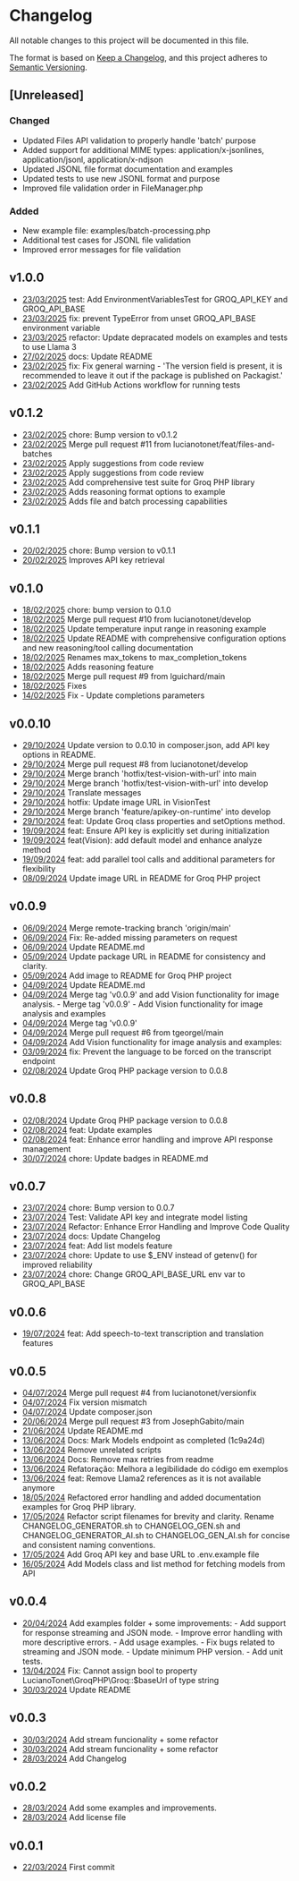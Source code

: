 # Changelog

All notable changes to this project will be documented in this file.

The format is based on [Keep a Changelog](https://keepachangelog.com/en/1.0.0/),
and this project adheres to [Semantic Versioning](https://semver.org/spec/v2.0.0.html).

## [Unreleased]

### Changed
- Updated Files API validation to properly handle 'batch' purpose
- Added support for additional MIME types: application/x-jsonlines, application/jsonl, application/x-ndjson
- Updated JSONL file format documentation and examples
- Updated tests to use new JSONL format and purpose
- Improved file validation order in FileManager.php

### Added
- New example file: examples/batch-processing.php
- Additional test cases for JSONL file validation
- Improved error messages for file validation

## v1.0.0
* [23/03/2025](https://github.com/lucianotonet/groq-php/commits/77391f0c32a9a7602906a2dc1dc31d1313afc858) test: Add EnvironmentVariablesTest for GROQ_API_KEY and GROQ_API_BASE
* [23/03/2025](https://github.com/lucianotonet/groq-php/commits/2ac16eb1b048f11f97642dbea4b0cc900b51715f) fix: prevent TypeError from unset GROQ_API_BASE environment variable
* [23/03/2025](https://github.com/lucianotonet/groq-php/commits/b1d9dd28ff29d5a3feaf6ca6e4238ceac578271d) refactor: Update depracated models on examples and tests to use Llama 3
* [27/02/2025](https://github.com/lucianotonet/groq-php/commits/7335963893c722150a80b25f0a9de5dfffd586a2) docs: Update README
* [23/02/2025](https://github.com/lucianotonet/groq-php/commits/a4b1cdaa984feb9f2c985541f46a51dd06a3af6e) fix: Fix general warning - 'The version field is present, it is recommended to leave it out if the package is published on Packagist.'
* [23/02/2025](https://github.com/lucianotonet/groq-php/commits/26d11f41ae7084d9df155d80c9ab752afa2e9369) Add GitHub Actions workflow for running tests

## v0.1.2
* [23/02/2025](https://github.com/lucianotonet/groq-php/commits/511bbb0b763085cec0c5b129e9a512cd642f449d) chore: Bump version to v0.1.2
* [23/02/2025](https://github.com/lucianotonet/groq-php/commits/4b29c9c4446c13ff082678ea24415644c171800b) Merge pull request #11 from lucianotonet/feat/files-and-batches
* [23/02/2025](https://github.com/lucianotonet/groq-php/commits/3b3cf6492c09aacb03f906665309b8ab2570e943) Apply suggestions from code review
* [23/02/2025](https://github.com/lucianotonet/groq-php/commits/44d0211f257b990cad15e19d9c6fff20608519e6) Apply suggestions from code review
* [23/02/2025](https://github.com/lucianotonet/groq-php/commits/7fafc8187286c7f8c23ae81a1aea5ca1aba6e363) Add comprehensive test suite for Groq PHP library
* [23/02/2025](https://github.com/lucianotonet/groq-php/commits/3244576e28f1811bca6ca2fb046fa5f95936fe01) Adds reasoning format options to example
* [23/02/2025](https://github.com/lucianotonet/groq-php/commits/21166c741ffe8d649f64048bbfe3d56e08b155df) Adds file and batch processing capabilities

## v0.1.1
* [20/02/2025](https://github.com/lucianotonet/groq-php/commits/048cb936e0eeabc6c350dac03fb02e9a96ff291a) chore: Bump version to v0.1.1
* [20/02/2025](https://github.com/lucianotonet/groq-php/commits/fa075afb5fdab7b57f81170f6dfb25b7247453cf) Improves API key retrieval

## v0.1.0
* [18/02/2025](https://github.com/lucianotonet/groq-php/commits/380e3722ba741dbef5647aaac718dac7c399327b) chore: bump version to 0.1.0
* [18/02/2025](https://github.com/lucianotonet/groq-php/commits/1ac4a35f87ce2882f7ab4daa18172634c81a13f4) Merge pull request #10 from lucianotonet/develop
* [18/02/2025](https://github.com/lucianotonet/groq-php/commits/fcebfec4f6034f12db02abd32debdaca3c52972b) Update temperature input range in reasoning example
* [18/02/2025](https://github.com/lucianotonet/groq-php/commits/f733627e6f32279ceecf3b72ad243ea0e4d99d0c) Update README with comprehensive configuration options and new reasoning/tool calling documentation
* [18/02/2025](https://github.com/lucianotonet/groq-php/commits/93e46d82c8883ef508899ab264d99dc978b818f3) Renames max_tokens to max_completion_tokens
* [18/02/2025](https://github.com/lucianotonet/groq-php/commits/bb700c1acb87d560ea71ea0316c006ca57b44e93) Adds reasoning feature
* [18/02/2025](https://github.com/lucianotonet/groq-php/commits/c999f8f734f3db5b680cf225abd970bdc6228207) Merge pull request #9 from lguichard/main
* [18/02/2025](https://github.com/lucianotonet/groq-php/commits/e944b6551c245bbb18ad7883fee228c68649ba34) Fixes
* [14/02/2025](https://github.com/lucianotonet/groq-php/commits/f2330a23c6ce5cc01530c6fb3e4950ab061698f3) Fix - Update completions parameters

## v0.0.10
* [29/10/2024](https://github.com/lucianotonet/groq-php/commits/c36c5a471d4caf0cec642887371203c6339d9738) Update version to 0.0.10 in composer.json, add API key options in README.
* [29/10/2024](https://github.com/lucianotonet/groq-php/commits/87fae1976b1827ebafcc69986cd729b9ce63cee1) Merge pull request #8 from lucianotonet/develop
* [29/10/2024](https://github.com/lucianotonet/groq-php/commits/db48f4475badca9e51aef9f9dacf5892913188ae) Merge branch 'hotfix/test-vision-with-url' into main
* [29/10/2024](https://github.com/lucianotonet/groq-php/commits/5f04b293dea29381b90b099a488b1b50ed50b36e) Merge branch 'hotfix/test-vision-with-url' into develop
* [29/10/2024](https://github.com/lucianotonet/groq-php/commits/632b93cf05dc7328f366ba5a1a7a6079cb68ee40) Translate messages
* [29/10/2024](https://github.com/lucianotonet/groq-php/commits/49ba8cfddeb40d76e5de78ea4dff36ff8a93201e) hotfix: Update image URL in VisionTest
* [29/10/2024](https://github.com/lucianotonet/groq-php/commits/e9796cbf8a94cfce642a1b42cb4df6c7e6a658d9) Merge branch 'feature/apikey-on-runtime' into develop
* [29/10/2024](https://github.com/lucianotonet/groq-php/commits/6c17c9146b4097fddda5eb2d81984e0002cbe054) feat: Update Groq class properties and setOptions method.
* [19/09/2024](https://github.com/lucianotonet/groq-php/commits/96062eb2ac9fb40ac3088cd3220825f532778367) feat: Ensure API key is explicitly set during initialization
* [19/09/2024](https://github.com/lucianotonet/groq-php/commits/9ce4c02e4328023e9038c134a3bfeb5ed82a3211) feat(Vision): add default model and enhance analyze method
* [19/09/2024](https://github.com/lucianotonet/groq-php/commits/a50320ea121d4cb9862a53a4d8490e30509e5c5a) feat: add parallel tool calls and additional parameters for flexibility
* [08/09/2024](https://github.com/lucianotonet/groq-php/commits/2f7094aa675f13841046e3bbea1f11a5f4856a6c) Update image URL in README for Groq PHP project

## v0.0.9
* [06/09/2024](https://github.com/lucianotonet/groq-php/commits/d8263d8b0c831d489c69e67554ddfaf98b3e4d8c) Merge remote-tracking branch 'origin/main'
* [06/09/2024](https://github.com/lucianotonet/groq-php/commits/a6939768fd4048de6f264e5d2d86bf2ae57c5f25) Fix: Re-added missing parameters on request
* [06/09/2024](https://github.com/lucianotonet/groq-php/commits/2e790ae361c6499f90cde6a80183bea0c7f973a4) Update README.md
* [05/09/2024](https://github.com/lucianotonet/groq-php/commits/ed15619457b09cd1712c95738889f9e67bf047f6) Update package URL in README for consistency and clarity.
* [05/09/2024](https://github.com/lucianotonet/groq-php/commits/94eec8615b2dfe81072078433d1582fac8abe0cf) Add image to README for Groq PHP project
* [04/09/2024](https://github.com/lucianotonet/groq-php/commits/de8186902da024a163dee5b8aa9163f7eedf867f) Update README.md
* [04/09/2024](https://github.com/lucianotonet/groq-php/commits/0a066d80b719b54e054e5d79052faec8b380ab22) Merge tag 'v0.0.9' and add Vision functionality for image analysis. - Merge tag 'v0.0.9' - Add Vision functionality for image analysis and examples
* [04/09/2024](https://github.com/lucianotonet/groq-php/commits/899f755f5ddc81007f074f3f37229e54f08fa34b) Merge tag 'v0.0.9'
* [04/09/2024](https://github.com/lucianotonet/groq-php/commits/af7a725e45c8b26ec515e7ec0d7d64e83e82bd4f) Merge pull request #6 from tgeorgel/main
* [04/09/2024](https://github.com/lucianotonet/groq-php/commits/948455b251b56e51ae1e1ef172471064771b36ea) Add Vision functionality for image analysis and examples:
* [03/09/2024](https://github.com/lucianotonet/groq-php/commits/cca3e7e073cbe38a5b4cf121fd9ad83761f9eb45) fix: Prevent the language to be forced on the transcript endpoint
* [02/08/2024](https://github.com/lucianotonet/groq-php/commits/6f3ed06528ef3f2da49153ac32bef97568c3fac2) Update Groq PHP package version to 0.0.8

## v0.0.8
* [02/08/2024](https://github.com/lucianotonet/groq-php/commits/5b1ee7018ac4f2f5a521120bfcfbb0f6a72dc011) Update Groq PHP package version to 0.0.8
* [02/08/2024](https://github.com/lucianotonet/groq-php/commits/bc86d82a4c64be6d7118101b49fa3e5fe5779870) feat: Update examples
* [02/08/2024](https://github.com/lucianotonet/groq-php/commits/2a118e3cdbe1ef8305a942c1ca7be2441fb48faf) feat: Enhance error handling and improve API response management
* [30/07/2024](https://github.com/lucianotonet/groq-php/commits/220d8e9b84c95a7dc2ceec9afcc65600df86d292) chore: Update badges in README.md

## v0.0.7
* [23/07/2024](https://github.com/lucianotonet/groq-php/commits/24ef05e3b3e0cee44468a3459ddecd6c998b09f9) chore: Bump version to 0.0.7
* [23/07/2024](https://github.com/lucianotonet/groq-php/commits/e94092448e8e18f9f88066d617d360f5ab173e46) Test: Validate API key and integrate model listing
* [23/07/2024](https://github.com/lucianotonet/groq-php/commits/0692c0be5be92570b953918a7704dab5154866d1) Refactor: Enhance Error Handling and Improve Code Quality
* [23/07/2024](https://github.com/lucianotonet/groq-php/commits/0a063da770ba4764625de376338db1689c58316b) docs: Update Changelog
* [23/07/2024](https://github.com/lucianotonet/groq-php/commits/0f4c5f021f701e3c9ffaf00283467f98ccf5872d) feat: Add list models feature
* [23/07/2024](https://github.com/lucianotonet/groq-php/commits/dca5448832b32fd065b73f1591606aa44374db2d) chore: Update to use $_ENV instead of getenv() for improved reliability
* [23/07/2024](https://github.com/lucianotonet/groq-php/commits/3b585af351edf39897389ed4491b53d5e22ca092) chore: Change GROQ_API_BASE_URL env var to GROQ_API_BASE

## v0.0.6
* [19/07/2024](https://github.com/lucianotonet/groq-php/commits/7c5d736e806bbf8ed6315ae6909670174de9d091) feat: Add speech-to-text transcription and translation features

## v0.0.5
* [04/07/2024](https://github.com/lucianotonet/groq-php/commits/043778f8ec7341789f21e821690555d6dbcd7055) Merge pull request #4 from lucianotonet/versionfix
* [04/07/2024](https://github.com/lucianotonet/groq-php/commits/279d9e8197327f8519aa6ca726d53d81861bff52) Fix version mismatch
* [04/07/2024](https://github.com/lucianotonet/groq-php/commits/8b81ee2fed7644fb756e4baf61507d5a62bf7a04) Update composer.json
* [20/06/2024](https://github.com/lucianotonet/groq-php/commits/eec092f5161f2b59aa59acf9743eaec7c5e42d43) Merge pull request #3 from JosephGabito/main
* [21/06/2024](https://github.com/lucianotonet/groq-php/commits/d072b0906c86686fa75ac458e8af074caf6c17d9) Update README.md
* [13/06/2024](https://github.com/lucianotonet/groq-php/commits/2c7e1fbd8d84db7e71ba0fd21578edd69de4c34d) Docs: Mark Models endpoint as completed (1c9a24d)
* [13/06/2024](https://github.com/lucianotonet/groq-php/commits/2b7707e8ade7ad18713870dda85b8b30dcef7543) Remove unrelated scripts
* [13/06/2024](https://github.com/lucianotonet/groq-php/commits/29d5798121c4eeb5808a575aa3459fe8bf0ebbe5) Docs: Remove max retries from readme
* [13/06/2024](https://github.com/lucianotonet/groq-php/commits/29e854a011cd3bbcc6c8665ba7de1a977c109cf6) Refatoração: Melhora a legibilidade do código em exemplos
* [13/06/2024](https://github.com/lucianotonet/groq-php/commits/8aa9e29a6098f59b6d8449c970f024aab55dd64b) feat: Remove Llama2 references as it is not available anymore
* [18/05/2024](https://github.com/lucianotonet/groq-php/commits/8e0f9f3ad7d48dbcfd2f6eacb3a60137c954af59) Refactored error handling and added documentation examples for Groq PHP library.
* [17/05/2024](https://github.com/lucianotonet/groq-php/commits/941a1d38a70b800be9442a1f59661476eef0cf76) Refactor script filenames for brevity and clarity. Rename CHANGELOG_GENERATOR.sh to CHANGELOG_GEN.sh and CHANGELOG_GENERATOR_AI.sh to CHANGELOG_GEN_AI.sh for concise and consistent naming conventions.
* [17/05/2024](https://github.com/lucianotonet/groq-php/commits/3d833d48267d4940ad34bc00b6a7295116275830) Add Groq API key and base URL to .env.example file
* [16/05/2024](https://github.com/lucianotonet/groq-php/commits/1c9a24dc8f87b1f981f3bc3a11894104b0b41771) Add Models class and list method for fetching models from API

## v0.0.4
* [20/04/2024](https://github.com/lucianotonet/groq-php/commits/3bfb93700e93f51f5d0f393d3f4011015fb63d6a) Add examples folder + some improvements: - Add support for response streaming and JSON mode. - Improve error handling with more descriptive errors. - Add usage examples. - Fix bugs related to streaming and JSON mode. - Update minimum PHP version. - Add unit tests.
* [13/04/2024](https://github.com/lucianotonet/groq-php/commits/aea491db97605365b1128a5c9a6419d5b46f403d) Fix: Cannot assign bool to property LucianoTonet\GroqPHP\Groq::$baseUrl of type string
* [30/03/2024](https://github.com/lucianotonet/groq-php/commits/d90f0c3c1780dc2ee1fd390e3151097a165dc762) Update README

## v0.0.3
* [30/03/2024](https://github.com/lucianotonet/groq-php/commits/98a08261a84c9131b1ad4ce0f75700f5b6939a4f) Add stream funcionality + some refactor
* [30/03/2024](https://github.com/lucianotonet/groq-php/commits/6d42703ee21fd4710ff8514be2ddcced6a27c380) Add stream funcionality + some refactor
* [28/03/2024](https://github.com/lucianotonet/groq-php/commits/e7b608b3a596126785eccc1a902b52a558315548) Add Changelog

## v0.0.2
* [28/03/2024](https://github.com/lucianotonet/groq-php/commits/3c97462ae25b225ced5dd22fc2b92474105279e2) Add some examples and improvements.
* [28/03/2024](https://github.com/lucianotonet/groq-php/commits/b3eaaf6605c7e0bc4572681fc99f3d686ea40ae6) Add license file

## v0.0.1
* [22/03/2024](https://github.com/lucianotonet/groq-php/commits/8fea7dff55eca796dfbc6e1c340ae82c7af0a60f) First commit
